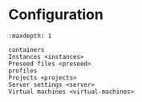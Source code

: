 # Configuration

```{toctree}
:maxdepth: 1

containers
Instances <instances>
Preseed files <preseed>
profiles
Projects <projects>
Server settings <server>
Virtual machines <virtual-machines>
```
